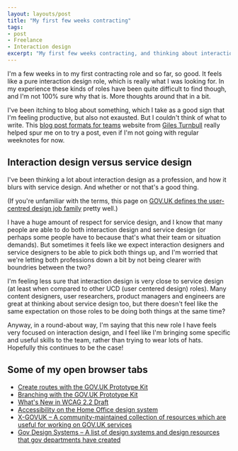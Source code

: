 ```yaml
---
layout: layouts/post
title: "My first few weeks contracting"
tags:
- post
- Freelance
- Interaction design
excerpt: "My first few weeks contracting, and thinking about interaction design versus service design."
---
```


I'm a few weeks in to my first contracting role and so far, so good. It feels like a pure interaction design role, which is really what I was looking for. In my experience these kinds of roles have been quite difficult to find though, and I'm not 100% sure why that is. More thoughts around that in a bit.

I've been itching to blog about something, which I take as a good sign that I'm feeling productive, but also not exausted. But I couldn't think of what to write. This [blog post formats for teams](https://www.usethehumanvoice.com/formats/) website from [Giles Turnbull](https://gilest.org/) really helped spur me on to try a post, even if I'm not going with regular weeknotes for now.

## Interaction design versus service design

I've been thinking a lot about interaction design as a profession, and how it blurs with service design. And whether or not that's a good thing.

(If you're unfamiliar with the terms, this page on [GOV.UK defines the user-centred design job family](https://www.gov.uk/government/collections/digital-data-and-technology-profession-capability-framework#user-centred-design-job-family) pretty well.)

I have a huge amount of respect for service design, and I know that many people are able to do both interaction design and service design (or perhaps some people have to because that's what their team or situation demands). But sometimes it feels like we expect interaction designers and service designers to be able to pick both things up, and I'm worried that we're letting both professions down a bit by not being clearer with boundries between the two?

I'm feeling less sure that interaction design is very close to service design (at least when compared to other UCD (user centered design) roles). Many content designers, user researchers, product managers and engineers are great at thinking about service design too, but there doesn't feel like the same expectation on those roles to be doing both things at the same time?

Anyway, in a round-about way, I'm saying that this new role I have feels very focused on interaction design, and I feel like I'm bringing some specific and useful skills to the team, rather than trying to wear lots of hats. Hopefully this continues to be the case!

## Some of my open browser tabs

- [Create routes with the GOV.UK Prototype Kit](https://prototype-kit.service.gov.uk/docs/create-routes)
- [Branching with the GOV.UK Prototype Kit](https://prototype-kit.service.gov.uk/docs/branching-journeys)
- [What's New in WCAG 2.2 Draft](https://www.w3.org/WAI/standards-guidelines/wcag/new-in-22/)
- [Accessibility on the Home Office design system](https://design.homeoffice.gov.uk/accessibility)
- [X-GOVUK – A community-maintained collection of resources which are useful for working on GOV.UK services](https://x-govuk.github.io/)
- [Gov Design Systems – A list of design systems and design resources that gov departments have created](https://github.com/ctdesign/gov-design-systems-list)

